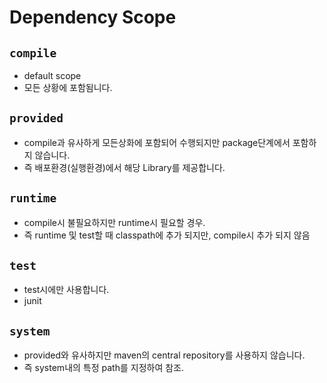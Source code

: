 # Dependency Scope

## `compile`

* default scope
* 모든 상황에 포함됨니다.

## `provided`

* compile과 유사하게 모든상화에 포함되어 수행되지만 package단계에서 포함하지 않습니다.
* 즉 배포환경(실행환경)에서 해당 Library를 제공합니다.

## `runtime`

* compile시 불필요하지만 runtime시 필요할 경우.
* 즉 runtime 및 test할 때 classpath에 추가 되지만, compile시 추가 되지 않음

## `test`

* test시에만 사용합니다.
* junit

## `system`

* provided와 유사하지만 maven의 central repository를 사용하지 않습니다.
* 즉 system내의 특정 path를 지정하여 참조.
